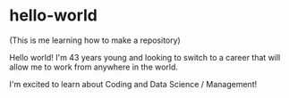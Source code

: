 # hello-world
(This is me learning how to make a repository)

Hello world!  I'm 43 years young and looking to switch to a career that will allow me to work from anywhere in the world.  

I'm excited to learn about Coding and Data Science / Management!  
